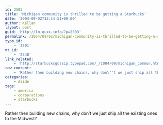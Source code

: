 ```yaml
---
id: 2503
title: 'Michigan community is thrilled to be getting a Starbucks'
date: '2004-09-02T13:54:51+00:00'
author: Kellan
layout: post
guid: 'http://lm.quxx.info/?p=2503'
permalink: /2004/09/02/michigan-community-is-thrilled-to-be-getting-a-starbucks/
typo_id:
    - '2501'
mt_id:
    - '2348'
link_related:
    - 'http://starbucksgossip.typepad.com/_/2004/09/michigan_commun.html'
raw_content:
    - 'Rather then building new chains, why don\''t we just ship all the existing ones to the Midwest?'
categories:
    - Aside
tags:
    - america
    - corporations
    - starbucks
---
```


Rather then building new chains, why don’t we just ship all the existing ones to the Midwest?